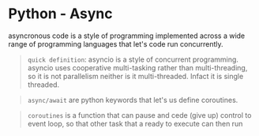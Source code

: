 # Python - Async
asyncronous code is a style of programming implemented across a wide range of programming languages that let's code run concurrently.


> `quick definition`: asyncio is a style of concurrent programming. asyncio uses cooperative multi-tasking rather than multi-threading, so it is not parallelism neither is it multi-threaded. Infact it is single threaded.

> `async/await` are python keywords that let's us define coroutines.

> `coroutines` is a function that can pause and cede (give up) control to event loop, so that other task that a ready to execute can then run
